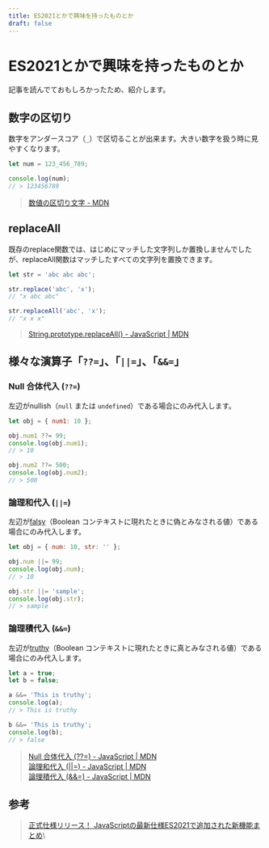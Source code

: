 ```yaml
---
title: ES2021とかで興味を持ったものとか
draft: false
---
```


# ES2021とかで興味を持ったものとか

記事を読んでておもしろかったため、紹介します。

## 数字の区切り

数字をアンダースコア（`_`）で区切ることが出来ます。大きい数字を扱う時に見やすくなります。

```javascript
let num = 123_456_789;

console.log(num);
// > 123456789
```

> [数値の区切り文字 - MDN](https://developer.mozilla.org/ja/docs/Web/JavaScript/Reference/Lexical_grammar#numeric_separators)


## replaceAll

既存のreplace関数では、はじめにマッチした文字列しか置換しませんでしたが、replaceAll関数はマッチしたすべての文字列を置換できます。

```javascript
let str = 'abc abc abc';

str.replace('abc', 'x'); 
// "x abc abc"

str.replaceAll('abc', 'x');
// "x x x"
```
> [String.prototype.replaceAll() - JavaScript | MDN](https://developer.mozilla.org/ja/docs/Web/JavaScript/Reference/Global_Objects/String/replaceAll)

## 様々な演算子「`??=`」、「`||=`」、「`&&=`」

### Null 合体代入 (`??=`)
左辺がnullish（`null` または `undefined`）である場合にのみ代入します。

```javascript
let obj = { num1: 10 };

obj.num1 ??= 99;
console.log(obj.num1);
// > 10

obj.num2 ??= 500;
console.log(obj.num2);
// > 500
```

### 論理和代入 (`||=`)
左辺が[falsy](https://developer.mozilla.org/ja/docs/Glossary/Falsy)（Boolean コンテキストに現れたときに偽とみなされる値）である場合にのみ代入します。

```javascript
let obj = { num: 10, str: '' };

obj.num ||= 99;
console.log(obj.num);
// > 10

obj.str ||= 'sample';
console.log(obj.str);
// > sample
```

### 論理積代入 (`&&=`)
左辺が[truthy](https://developer.mozilla.org/ja/docs/Glossary/Truthy)（Boolean コンテキストに現れたときに真とみなされる値）である場合にのみ代入します。

```javascript
let a = true;
let b = false;

a &&= 'This is truthy';
console.log(a);
// > This is truthy

b &&= 'This is truthy';
console.log(b);
// > false
```

> [Null 合体代入 (??=) - JavaScript | MDN](https://developer.mozilla.org/ja/docs/Web/JavaScript/Reference/Operators/Logical_nullish_assignment)\
> [論理和代入 (||=) - JavaScript | MDN](https://developer.mozilla.org/ja/docs/Web/JavaScript/Reference/Operators/Logical_OR_assignment)\
> [論理積代入 (&&=) - JavaScript | MDN](https://developer.mozilla.org/ja/docs/Web/JavaScript/Reference/Operators/Logical_AND_assignment)


## 参考

> [正式仕様リリース！ JavaScriptの最新仕様ES2021で追加された新機能まとめ](https://zenn.dev/tonkotsuboy_com/articles/es2021-whats-new)\